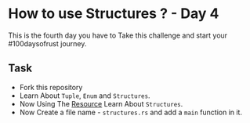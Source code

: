 # How to use Structures ? - Day 4

This is the fourth day you have to Take this challenge and start your #100daysofrust journey.

## Task

- Fork this repository
- Learn About `Tuple`, `Enum` and `Structures`.
- Now Using The [Resource](https://doc.rust-lang.org/book/ch05-01-defining-structs.html) Learn About `Structures`.
- Now Create a file name - `structures.rs` and add a `main` function in it.


